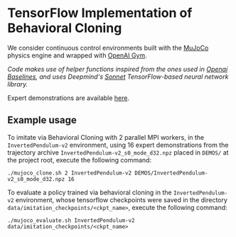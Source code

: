 # TensorFlow Implementation of Behavioral Cloning

We consider continuous control environments
built with the [MuJoCo](http://mujoco.org/) physics engine
and wrapped with [OpenAI Gym](https://github.com/openai/gym).

*Code makes use of helper functions inspired from the ones used in 
[Openai Baselines](https://github.com/openai/baselines),
and uses Deepmind's [Sonnet](https://github.com/deepmind/sonnet)
TensorFlow-based neural network library.*

Expert demonstrations are available [here](https://drive.google.com/drive/folders/1ihVMUk9Ewm7cHv4tpFgnDkXkxNXjDYeS?usp=sharing).

## Example usage

To imitate via Behavioral Cloning with 2 parallel MPI workers,
in the `InvertedPendulum-v2` environment, using 16 expert demonstrations
from the trajectory archive `InvertedPendulum-v2_s0_mode_d32.npz` placed in `DEMOS/`
at the project root,
execute the following command:

```shell
./mujoco_clone.sh 2 InvertedPendulum-v2 DEMOS/InvertedPendulum-v2_s0_mode_d32.npz 16
```

To evaluate a policy trained via behavioral cloning
in the `InvertedPendulum-v2` environment,
whose tensorflow checkpoints were saved in the directory
`data/imitation_checkpoints/<ckpt_name>`,
execute the following command:

```shell
./mujoco_evaluate.sh InvertedPendulum-v2 data/imitation_checkpoints/<ckpt_name>
```
